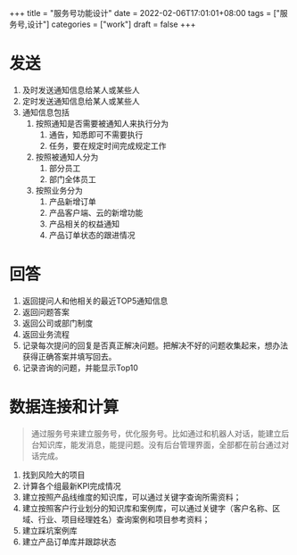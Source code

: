 +++
title = "服务号功能设计"
date = 2022-02-06T17:01:01+08:00
tags = ["服务号,设计"]
categories = ["work"]
draft = false
+++


# 发送
1. 及时发送通知信息给某人或某些人
1. 定时发送通知信息给某人或某些人
1. 通知信息包括
    1. 按照通知是否需要被通知人来执行分为
        1. 通告，知悉即可不需要执行
        1. 任务，要在规定时间完成规定工作
    1. 按照被通知人分为
        1. 部分员工
        1. 部门全体员工
    1. 按照业务分为
        1. 产品新增订单
        1. 产品客户端、云的新增功能
        1. 产品相关的权益通知
        1. 产品订单状态的跟进情况


# 回答
1. 返回提问人和他相关的最近TOP5通知信息
1. 返回问题答案
1. 返回公司或部门制度
1. 返回业务流程
1. 记录每次提问的回复是否真正解决问题。把解决不好的问题收集起来，想办法获得正确答案并填写回去。
1. 记录咨询的问题，并能显示Top10

# 数据连接和计算
> 通过服务号来建立服务号，优化服务号。比如通过和机器人对话，能建立后台知识库，能发消息，能提问题。没有后台管理界面，全部都在前台通过对话完成。
1. 找到风险大的项目
1. 计算各个组最新KPI完成情况
1. 建立按照产品线维度的知识库，可以通过关键字查询所需资料；
1. 建立按照客户行业划分的知识库和案例库，可以通过关键字（客户名称、区域、行业、项目经理姓名）查询案例和项目参考资料；
1. 建立踩坑案例库
1. 建立产品订单库并跟踪状态
